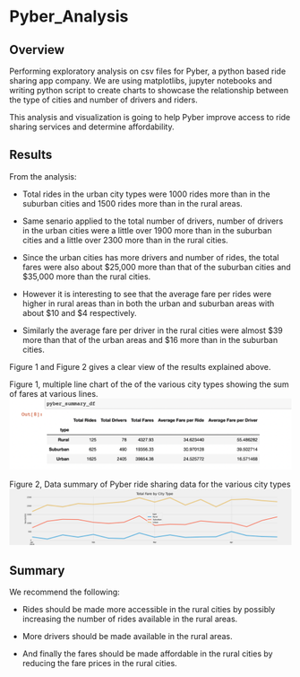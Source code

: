# Pyber_Analysis

## Overview

Performing exploratory analysis on csv files for Pyber, a python based ride sharing app company. We are using matplotlibs, jupyter notebooks and writing python  script to create charts to showcase the relationship between the type of cities and number of drivers and riders. 

This analysis and visualization is going to help Pyber improve access to ride sharing services and determine affordability.

## Results

From the analysis:

* Total rides in the urban city types were 1000 rides more than in the suburban cities and 1500 rides more than in the rural areas. 

* Same senario applied to the total number of drivers, number of drivers in the urban cities were a little over 1900 more than in the suburban cities and a little over 2300 more than in the rural cities.

* Since the urban cities has more drivers and number of rides, the total fares were also about $25,000 more than that of the suburban cities and $35,000 more than the rural cities.

* However it is interesting to see that the average fare per rides were higher in rural areas than in both the urban and suburban areas with about $10 and $4 respectively.

* Similarly the average fare per driver in the rural cities were almost $39 more than that of the urban areas and $16 more than in the suburban cities.

Figure 1 and Figure 2 gives a clear view of the results explained above.


Figure 1, multiple line chart of the of the various city types showing the sum of fares at various lines.
![Figure 1](https://github.com/Elfreda2019/Pyber_Analysis/blob/main/PyBer_summary_dataframe.png)


Figure 2, Data summary of Pyber ride sharing data for the various city types
![Figure 2](https://github.com/Elfreda2019/Pyber_Analysis/blob/main/analysis/PyBer_fare_summary.png)

## Summary

We recommend the following:

 * Rides should be made more accessible in the rural cities by possibly increasing the number of rides available in the rural areas.

 * More drivers should be made available in the rural areas.

 * And finally the fares should be made affordable in the rural cities by reducing the fare prices in the rural cities.



